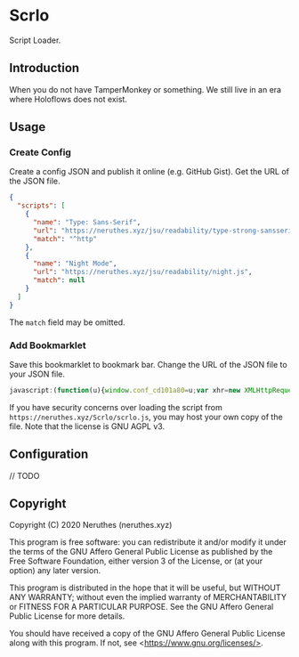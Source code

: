 # Scrlo

Script Loader.

## Introduction

When you do not have TamperMonkey or something. We still live in an era where Holoflows does not exist.

## Usage

### Create Config

Create a config JSON and publish it online (e.g. GitHub Gist). Get the URL of the JSON file.

```json
{
  "scripts": [
    {
      "name": "Type: Sans-Serif",
      "url": "https://neruthes.xyz/jsu/readability/type-strong-sansserif.js",
      "match": "^http"
    },
    {
      "name": "Night Mode",
      "url": "https://neruthes.xyz/jsu/readability/night.js",
      "match": null
    }
  ]
}
```

The `match` field may be omitted.

### Add Bookmarklet

Save this bookmarklet to bookmark bar. Change the URL of the JSON file to your JSON file.

```javascript
javascript:(function(u){window.conf_cd101a80=u;var xhr=new XMLHttpRequest();xhr.open('GET','//raw.githubusercontent.com/neruthes/Scrlo/master/scrlo.js');xhr.onload=function(){eval(xhr.responseText)};xhr.send()})('//example.com/my-config.json')
```

If you have security concerns over loading the script from `https://neruthes.xyz/Scrlo/scrlo.js`, you may host your own copy of the file. Note that the license is GNU AGPL v3.

## Configuration

// TODO

## Copyright

Copyright (C) 2020 Neruthes (neruthes.xyz)

This program is free software: you can redistribute it and/or modify
it under the terms of the GNU Affero General Public License as published
by the Free Software Foundation, either version 3 of the License, or
(at your option) any later version.

This program is distributed in the hope that it will be useful,
but WITHOUT ANY WARRANTY; without even the implied warranty of
MERCHANTABILITY or FITNESS FOR A PARTICULAR PURPOSE.  See the
GNU Affero General Public License for more details.

You should have received a copy of the GNU Affero General Public License
along with this program.  If not, see \<https://www.gnu.org/licenses/>.
